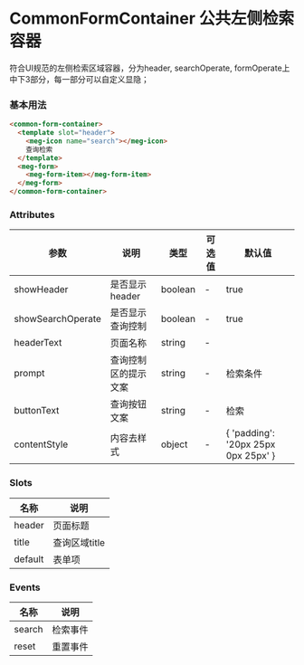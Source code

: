 # CommonFormContainer 公共左侧检索容器

符合UI规范的左侧检索区域容器，分为header, searchOperate, formOperate上中下3部分，每一部分可以自定义显隐；

### 基本用法

```html
<common-form-container>
  <template slot="header">
    <meg-icon name="search"></meg-icon>
    查询检索
  </template>
  <meg-form>
    <meg-form-item></meg-form-item>
  </meg-form>
</common-form-container>
```

### Attributes
| 参数      | 说明          | 类型      | 可选值                | 默认值  |
|---------- |------------- |---------- |------------------  |-------- |
| showHeader | 是否显示header | boolean | - | true |
| showSearchOperate | 是否显示查询控制 | boolean | - | true |
| headerText | 页面名称 | string | - | |
| prompt | 查询控制区的提示文案 | string | - | 检索条件 |
| buttonText | 查询按钮文案 | string | - | 检索 |
| contentStyle | 内容去样式 | object | - | { 'padding': '20px 25px 0px 25px' } |

### Slots
| 名称      | 说明         |
|---------- |-------------|
| header | 页面标题 |
| title  | 查询区域title |
| default | 表单项 |

### Events
| 名称      | 说明         |
|---------- |-------------|
| search | 检索事件 |
| reset  | 重置事件 |